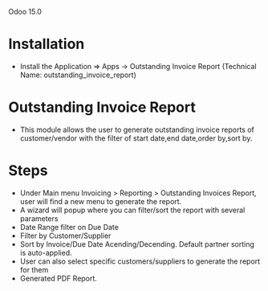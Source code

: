 Odoo 15.0

Installation 
============
* Install the Application => Apps -> Outstanding Invoice Report (Technical Name: outstanding_invoice_report)



Outstanding Invoice Report
==================================
* This module allows the user to generate outstanding invoice reports of customer/vendor with the filter of start date,end date,order by,sort by.

Steps
=====
* Under Main menu Invoicing > Reporting > Outstanding Invoices Report, user will find a new menu to generate the report.
* A wizard will popup where you can filter/sort the report with several parameters
* Date Range filter on Due Date
* Filter by Customer/Supplier
* Sort by Invoice/Due Date Acending/Decending. Default partner sorting is auto-applied.
* User can also select specific customers/suppliers to generate the report for them
* Generated PDF Report.
